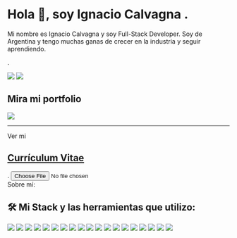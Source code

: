 <h1>Hola 👋, soy Ignacio Calvagna .</h1>

<p>Mi nombre es Ignacio Calvagna y soy Full-Stack Developer. Soy de Argentina y tengo muchas ganas de crecer en la industria y seguir aprendiendo.</p>
<p>.</p>
<div>
    <a href="https://www.linkedin.com/in/ignacio-calvagna/" targer="_blank"> <img src="https://img.shields.io/badge/LinkedIn-0077B5?style=for-the-badge&logo=linkedin&logoColor=white" /></a>
<img src="https://img.shields.io/badge/Gmail-D14836?style=for-the-badge&logo=gmail&logoColor=white" />
</div>

<h2>Mira mi portfolio</h2>

 <a href="https://mi-portfolio-rose.vercel.app/" targer="_blank">
    <img src="https://img.shields.io/badge/website-000000?style=for-the-badge&logo=About.me&logoColor=white"/>
 </a>
 
 
 
<hr>
Ver mi   <a href="#"><h2>Currículum Vitae</h2></a>.

<input type="file" />
<br>
Sobre mí:

<br>
<h2> 🛠  Mi Stack y las herramientas que utilizo:</h2>

<div>
    <img src="https://img.shields.io/badge/HTML5-E34F26?style=for-the-badge&logo=html5&logoColor=white" />
    <img src="https://img.shields.io/badge/CSS3-1572B6?style=for-the-badge&logo=css3&logoColor=white" />
    <img src="https://img.shields.io/badge/JavaScript-323330?style=for-the-badge&logo=javascript&logoColor=F7DF1E" />
    <img src="https://img.shields.io/badge/Netlify-00C7B7?style=for-the-badge&logo=netlify&logoColor=white" />
    <img src="https://img.shields.io/badge/PostgreSQL-316192?style=for-the-badge&logo=postgresql&logoColor=white" />
    <img src="https://img.shields.io/badge/Bootstrap-563D7C?style=for-the-badge&logo=bootstrap&logoColor=white" />
    <img src="https://img.shields.io/badge/Express.js-000000?style=for-the-badge&logo=express&logoColor=white" />
    <img src="https://img.shields.io/badge/Node.js-339933?style=for-the-badge&logo=nodedotjs&logoColor=white" />
    <img src="https://img.shields.io/badge/npm-CB3837?style=for-the-badge&logo=npm&logoColor=white" />
    <img src="https://img.shields.io/badge/Postman-FF6C37?style=for-the-badge&logo=Postman&logoColor=white" />
    <img src="https://img.shields.io/badge/React-20232A?style=for-the-badge&logo=react&logoColor=61DAFB" />
    <img src="https://img.shields.io/badge/React_Router-CA4245?style=for-the-badge&logo=react-router&logoColor=white" />
    <img src="https://img.shields.io/badge/Vercel-000000?style=for-the-badge&logo=vercel&logoColor=white" />
    <img src="https://img.shields.io/badge/GitHub-100000?style=for-the-badge&logo=github&logoColor=white" />
    <img src="https://img.shields.io/badge/Redux-593D88?style=for-the-badge&logo=redux&logoColor=white" />
    <img src ="https://img.shields.io/badge/MongoDB-4EA94B?style=for-the-badge&logo=mongodb&logoColor=white"/>
    <img src ="https://img.shields.io/badge/Handlebars.js-f0772b?style=for-the-badge&logo=handlebarsdotjs&logoColor=black"/>
    <img src="https://img.shields.io/badge/Visual_Studio_Code-0078D4?style=for-the-badge&logo=visual%20studio%20code&logoColor=white" />
    <img src="https://img.shields.io/badge/firebase-ffca28?style=for-the-badge&logo=firebase&logoColor=white" />
     
</div>


